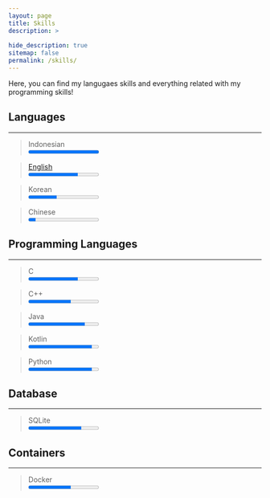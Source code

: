 ```yaml
---
layout: page
title: Skills
description: >
  
hide_description: true
sitemap: false
permalink: /skills/
---
```

Here, you can find my langugaes skills and everything related with my 
programming skills!

## Languages
----
> Indonesian
> <br>
> <progress value="100" max="100"></progress>

> [English]
> <br>
> <progress value="70" max="100"></progress>

> Korean
> <br>
> <progress value="40" max="100"></progress>

> Chinese
> <br>
> <progress value="10" max="100"></progress>


## Programming Languages
----
> C
> <br>
> <progress value="70" max="100"></progress>

> C++
> <br>
> <progress value="60" max="100"></progress>

> Java
> <br>
> <progress value="80" max="100"></progress>

> Kotlin
> <br>
> <progress value="90" max="100"></progress>

> Python
> <br>
> <progress value="90" max="100"></progress>


## Database
----
> SQLite
> <br>
> <progress value="75" max="100"></progress>


## Containers
---
> Docker
> <br>
> <progress value="60" max="100"></progress>


[English]: ../assets/pdf/IELTS.pdf